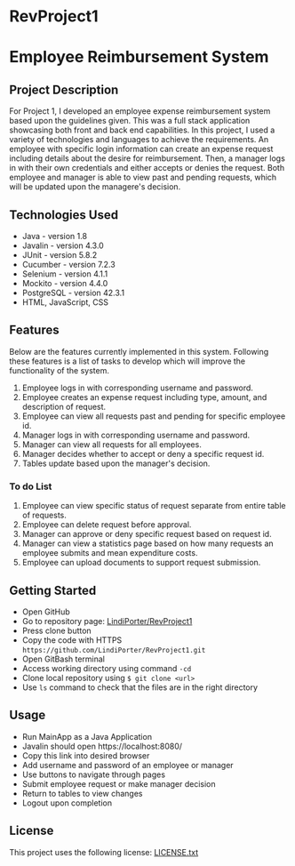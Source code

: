 # RevProject1
# Employee Reimbursement System

## Project Description
For Project 1, I developed an employee expense reimbursement system based upon the guidelines given. This was a full stack application showcasing both front and back end capabilities. In this project, I used a variety of technologies and languages to achieve the requirements. An employee with specific login information can create an expense request including details about the desire for reimbursement. Then, a manager logs in with their own credentials and either accepts or denies the request. Both employee and manager is able to view past and pending requests, which will be updated upon the managere's decision. 

## Technologies Used
  * Java - version 1.8
  * Javalin - version 4.3.0
  * JUnit - version 5.8.2
  * Cucumber - version 7.2.3
  * Selenium - version 4.1.1
  * Mockito - version 4.4.0
  * PostgreSQL - version 42.3.1
  * HTML, JavaScript, CSS
  
## Features
Below are the features currently implemented in this system. Following these features is a list of tasks to develop which will improve the functionality of the system.

  1. Employee logs in with corresponding username and password.
  2. Employee creates an expense request including type, amount, and description of request.
  3. Employee can view all requests past and pending for specific employee id.
  4. Manager logs in with corresponding username and password.
  5. Manager can view all requests for all employees.
  6. Manager decides whether to accept or deny a specific request id.
  7. Tables update based upon the manager's decision.
  
  ### To do List
  1. Employee can view specific status of request separate from entire table of requests.
  2. Employee can delete request before approval.
  3. Manager can approve or deny specific request based on request id.
  4. Manager can view a statistics page based on how many requests an employee submits and mean expenditure costs.
  5. Employee can upload documents to support request submission.


## Getting Started
* Open GitHub 
* Go to repository page: [LindiPorter/RevProject1](https://github.com/LindiPorter/RevProject1)
* Press clone button
* Copy the code with HTTPS ``https://github.com/LindiPorter/RevProject1.git``
* Open GitBash terminal
* Access working directory using command ``-cd`` <directory-name>
* Clone local repository using ``$ git clone <url>``
* Use ``ls`` command to check that the files are in the right directory

## Usage
* Run MainApp as a Java Application
* Javalin should open https://localhost:8080/
* Copy this link into desired browser
* Add username and password of an employee or manager
* Use buttons to navigate through pages
* Submit employee request or make manager decision
* Return to tables to view changes
* Logout upon completion
 
## License
This project uses the following license: [LICENSE.txt](C:\Projects)
